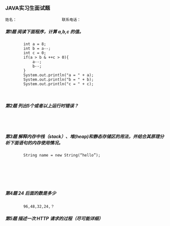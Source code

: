 ### JAVA实习生面试题

```
姓名：                    联系电话：
```
##### 第1题 阅读下面程序，计算 a,b,c 的值。
```
        int a = 8;
        int b = a--;
        int c = 0;
        if(a > b & ++c > 0){
            a--;
            b--;
        }
        System.out.println("a = " + a);
        System.out.println("b = " + b);
        System.out.println("c = " + c);
```
<br>

##### 第2题 列出5个或者以上运行时错误？

    
<br>
<br>

##### 第3题 解释内存中栈（stack）、堆(heap)和静态存储区的用法，并结合其原理分析下面语句的内存使用情况。
```
        String name = new String(“hello”);
```
<br>
<br>
<br>
<br>

##### 第4题  24 后面的数是多少 
```
        96,48,32,24,？
```

##### 第5题  描述一次 HTTP 请求的过程（尽可能详细） 
